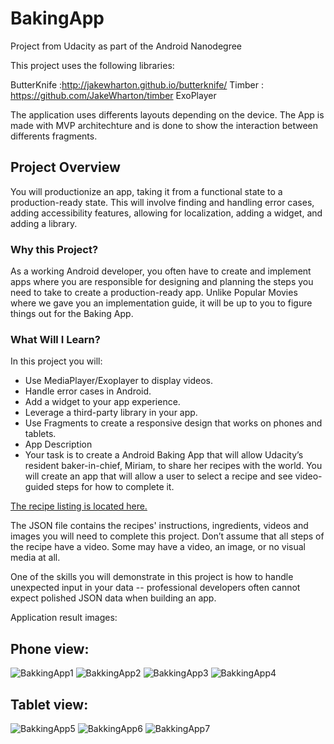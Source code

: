 # BakingApp
Project from Udacity as part of the Android Nanodegree

This project uses the following libraries:

ButterKnife :http://jakewharton.github.io/butterknife/
Timber : https://github.com/JakeWharton/timber
ExoPlayer

The application uses differents layouts depending on the device.
The App is made with MVP architechture and is done to show the interaction between differents fragments.

## Project Overview
You will productionize an app, taking it from a functional state to a production-ready state. This will involve finding and handling error cases, adding accessibility features, allowing for localization, adding a widget, and adding a library.

### Why this Project?
As a working Android developer, you often have to create and implement apps where you are responsible for designing and planning the steps you need to take to create a production-ready app. Unlike Popular Movies where we gave you an implementation guide, it will be up to you to figure things out for the Baking App.

### What Will I Learn?
In this project you will:

* Use MediaPlayer/Exoplayer to display videos.
* Handle error cases in Android.
* Add a widget to your app experience.
* Leverage a third-party library in your app.
* Use Fragments to create a responsive design that works on phones and tablets.
* App Description
* Your task is to create a Android Baking App that will allow Udacity’s resident baker-in-chief, Miriam, to share her recipes with the world. You will create an app that will allow a user to select a recipe and see video-guided steps for how to complete it.

[The recipe listing is located here.](https://d17h27t6h515a5.cloudfront.net/topher/2017/May/59121517_baking/baking.json)

The JSON file contains the recipes' instructions, ingredients, videos and images you will need to complete this project. Don’t assume that all steps of the recipe have a video. Some may have a video, an image, or no visual media at all.

One of the skills you will demonstrate in this project is how to handle unexpected input in your data -- professional developers often cannot expect polished JSON data when building an app.

Application result images:

## Phone view:

![BakkingApp1](bakingapp_phone1.png)
![BakkingApp2](bakingapp_phone2.png)
![BakkingApp3](bakingapp_phone3.png)
![BakkingApp4](bakingapp_phone4.png)

## Tablet view:

![BakkingApp5](bakkingapp_tablet1.jpg)
![BakkingApp6](bakkingapp_tablet2.jpg)
![BakkingApp7](bakkingapp_tablet3.jpg)

